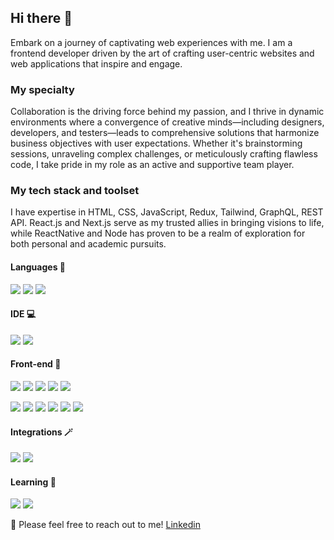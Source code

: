 ## Hi there 👋

Embark on a journey of captivating web experiences with me. I am a frontend developer driven by the art of crafting user-centric websites and web applications that inspire and engage.

### My specialty


Collaboration is the driving force behind my passion, and I thrive in dynamic environments where a convergence of creative minds—including designers, developers, and testers—leads to comprehensive solutions that harmonize business objectives with user expectations. Whether it's brainstorming sessions, unraveling complex challenges, or meticulously crafting flawless code, I take pride in my role as an active and supportive team player.


### My tech stack and toolset

I have expertise in HTML, CSS, JavaScript, Redux, Tailwind, GraphQL, REST API. React.js and Next.js serve as my trusted allies in bringing visions to life, while ReactNative and Node has proven to be a realm of exploration for both personal and academic pursuits.

#### Languages 🚀

![](https://img.shields.io/badge/JavaScript-Language-informational?style=flat-square&logo=javascript&logoColor=white&color=2bbc8a)
![](https://img.shields.io/badge/TypeScript-Dialect-informational?style=flat-square&logo=typescript&logoColor=white&color=2bbc8a)
![](https://img.shields.io/badge/GraphQL-Language-informational?style=flat-square&logo=Apollo%20GraphQL&logoColor=white&color=2bbc8a)

#### IDE 💻
![](https://img.shields.io/badge/VSCode-Editor-informational?style=flat-square&logo=visual%20studio%20code&logoColor=white&color=2bbc8a)
![](https://img.shields.io/badge/WebStorm-Editor-informational?style=flat-square&logo=webstorm&logoColor=white&color=2bbc8a)

#### Front-end 🎉
![](https://img.shields.io/badge/React-Framework-informational?style=flat-square&logo=react&logoColor=white&color=2bbc8a)
![](https://img.shields.io/badge/HTML-Language-informational?style=flat-square&logo=html5&logoColor=white&color=2bbc8a)
![](https://img.shields.io/badge/CSS-Language-informational?style=flat-square&logo=css3&logoColor=white&color=2bbc8a)
![](https://img.shields.io/badge/LESS-Dialect-informational?style=flat-square&logo=less&logoColor=white&color=2bbc8a)
![](https://img.shields.io/badge/SASS-Dialect-informational?style=flat-square&logo=sass&logoColor=white&color=2bbc8a)

![](https://img.shields.io/badge/Tailwind_UI-UI_Framework-informational?style=flat-square&logo=tailwindcss&logoColor=white&color=2bbc8a)
![](https://img.shields.io/badge/Bootstrap-UI_Framework-informational?style=flat-square&logo=bootstrap&logoColor=white&color=2bbc8a)
![](https://img.shields.io/badge/NextJS-Framework-informational?style=flat-square&logo=nextdotjs&logoColor=white&color=2bbc8a)
![](https://img.shields.io/badge/Redux-Library-informational?style=flat-square&logo=redux&logoColor=white&color=2bbc8a)
![](https://img.shields.io/badge/React_Query-Library-informational?style=flat-square&logo=React-Query&logoColor=white&color=2bbc8a)
![](https://img.shields.io/badge/ChakraUIstyle=flat-squar&logo=chakra-%234ED1C5.svg?style=for-the-badge&logo=chakraui&logoColor=white)

#### Integrations 🪄
![](https://img.shields.io/badge/Stripe-Payments-informational?style=flat-square&logo=stripe&logoColor=white&color=2bbc8a)
![](https://img.shields.io/badge/Google-Authorisation-informational?style=flat-square&logo=google&logoColor=white&color=2bbc8a)

#### Learning 🌚
![](https://img.shields.io/badge/NodeJS-JavaScript_runtime-informational?style=flat-square&logo=nodedotjs&logoColor=white&color=2bbc8a)
![](https://img.shields.io/badge/React_Native-Framework-informational?style=flat-square&logo=nodedotjs&logoColor=white&color=2bbc8a)


🙌 Please feel free to reach out to me!
[Linkedin](https://www.linkedin.com/in/dariiasalmiiarova/?locale=en_US)
